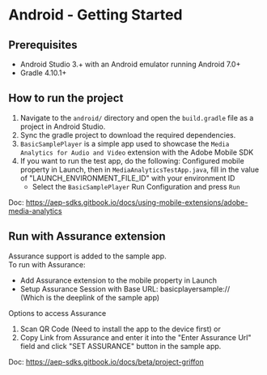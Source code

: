 # Android - Getting Started

## Prerequisites

- Android Studio 3.+ with an Android emulator running Android 7.0+
- Gradle 4.10.1+

## How to run the project

1. Navigate to the `android/` directory and open the `build.gradle` file as a project in Android Studio.
2. Sync the gradle project to download the required dependencies.
3. `BasicSamplePlayer` is a simple app used to showcase the `Media Analytics for Audio and Video` extension with the Adobe Mobile SDK
4. If you want to run the test app, do the following:
   Configured mobile property in Launch, then in `MediaAnalyticsTestApp.java`, fill in the value of "LAUNCH_ENVIRONMENT_FILE_ID" with your environment ID
    - Select the `BasicSamplePlayer` Run Configuration and press `Run`

Doc: https://aep-sdks.gitbook.io/docs/using-mobile-extensions/adobe-media-analytics

## Run with Assurance extension
Assurance support is added to the sample app.  
To run with Assurance:
- Add Assurance extension to the mobile property in Launch
- Setup Assurance Session with Base URL: basicplayersample://   
(Which is the deeplink of the sample app)

Options to access Assurance
1. Scan QR Code  (Need to install the app to the device first)
or
2. Copy Link from Assurance and enter it into the "Enter Assurance Url" field and click "SET ASSURANCE" button in the sample app.

Doc: https://aep-sdks.gitbook.io/docs/beta/project-griffon
